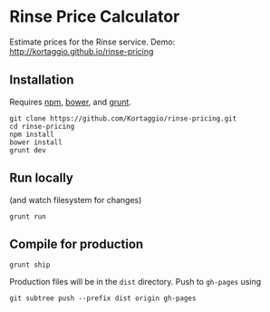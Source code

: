 # Rinse Price Calculator

Estimate prices for the Rinse service. Demo: http://kortaggio.github.io/rinse-pricing

## Installation

Requires [npm](https://www.npmjs.com/), [bower](http://bower.io/), and [grunt](http://gruntjs.com/).

	git clone https://github.com/Kortaggio/rinse-pricing.git
	cd rinse-pricing
	npm install
	bower install
	grunt dev

## Run locally

(and watch filesystem for changes)

	grunt run

## Compile for production

	grunt ship

Production files will be in the `dist` directory. Push to `gh-pages` using

	git subtree push --prefix dist origin gh-pages
